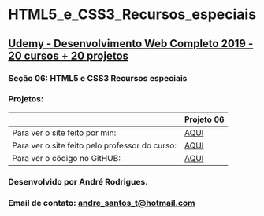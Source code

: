 # HTML5_e_CSS3_Recursos_especiais
## [Udemy - Desenvolvimento Web Completo 2019 - 20 cursos + 20 projetos](https://www.udemy.com/course/web-completo/)

### Seção 06: HTML5 e CSS3 Recursos especiais
### Projetos:

<table>
    <thead>
        <th></th>
        <th>Projeto 06</th>
    </thead>
    <tbody>
        <tr>
            <td>Para ver o site feito por min:</td>
            <td>
            <a href="https://munrramt.github.io/HTML5_e_CSS3_Recursos_especiais/Projeto-06/ByAndre/index.html"> AQUI </a>
            </td>
        </tr>
        <tr>
            <td>Para ver o site feito pelo professor do curso:</td>
            <td>
            <a href="https://munrramt.github.io/HTML5_e_CSS3_Recursos_especiais/Projeto-06/ByProfessor/index.html"> AQUI </a>
            </td>
        </tr>
        <tr>
            <td>Para ver o código no GitHUB:</td>
            <td>
            <a href="https://github.com/MunrraMT/HTML5_e_CSS3_Recursos_especiais/Projeto-06"> AQUI </a>
            </td>
        </tr>
    </tbody>
</table>


### Desenvolvido por André Rodrigues.
### Email de contato: andre_santos_t@hotmail.com
